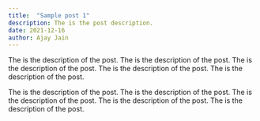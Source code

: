 ```yaml
---
title:  "Sample post 1"
description: The is the post description.
date: 2021-12-16
author: Ajay Jain
---
```


The is the description of the post. The is the description of the post. The is the description of the post. The is the description of the post. The is the description of the post.

The is the description of the post. The is the description of the post. The is the description of the post. The is the description of the post. The is the description of the post.